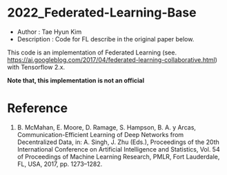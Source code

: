 # 2022_Federated-Learning-Base
- Author : Tae Hyun Kim
- Description : Code for FL describe in the original paper below. 

This code is an implementation of Federated Learning (see. https://ai.googleblog.com/2017/04/federated-learning-collaborative.html)
with Tensorflow 2.x.

**Note that, this implementation is not an official**

# Reference

1. B. McMahan, E. Moore, D. Ramage, S. Hampson, B. A. y Arcas, Communication-Efficient Learning of Deep Networks from Decentralized Data, in: A. Singh, J. Zhu (Eds.), Proceedings of the 20th International Conference on Artificial Intelligence and Statistics, Vol. 54 of Proceedings of Machine Learning Research, PMLR, Fort Lauderdale, FL, USA, 2017, pp. 1273–1282.
